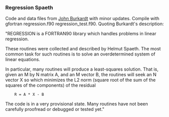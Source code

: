### Regression Spaeth

Code and data files from [John Burkardt](https://people.math.sc.edu/Burkardt/f_src/regression/regression.html) with minor updates. Compile with gfortran regression.f90 regression_test.f90. Quoting Burkardt's description:

"REGRESSION is a FORTRAN90 library which handles problems in linear regression.

These routines were collected and described by Helmut Spaeth. The most common task for such routines is to solve an overdetermined system of linear equations.

In particular, many routines will produce a least-squares solution. That is, given an M by N matrix A, and an M vector B, the routines will seek an N vector X so which minimizes the L2 norm (square root of the sum of the squares of the components) of the residual


        R = A * X - B
      
The code is in a very provisional state. Many routines have not been carefully proofread or debugged or tested yet."
